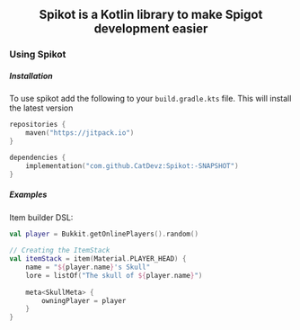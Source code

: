 <h2 align="center">
    Spikot is a Kotlin library to make Spigot development easier 
</h2>

### Using Spikot

##### Installation

To use spikot add the following to your `build.gradle.kts` file. This will install the latest version

```kt
repositories {
    maven("https://jitpack.io")
}

dependencies {
    implementation("com.github.CatDevz:Spikot:-SNAPSHOT")
}
```

##### Examples

Item builder DSL:

```kt
val player = Bukkit.getOnlinePlayers().random()
    
// Creating the ItemStack
val itemStack = item(Material.PLAYER_HEAD) { 
    name = "${player.name}'s Skull"
    lore = listOf("The skull of ${player.name}")
    
    meta<SkullMeta> { 
        owningPlayer = player
    }
}
```
